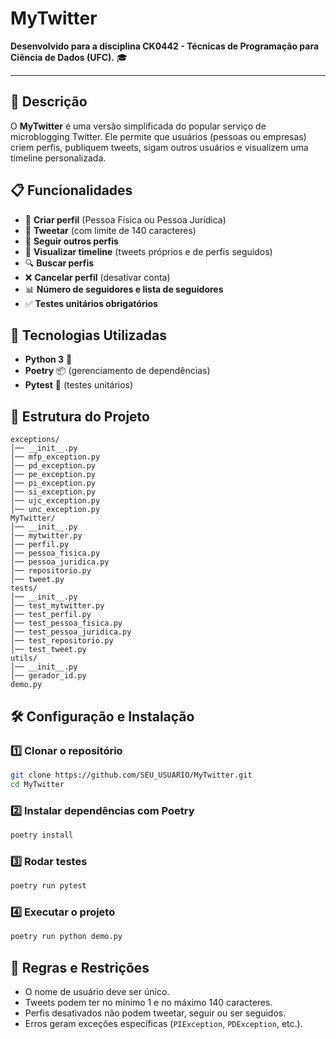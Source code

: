# MyTwitter

**Desenvolvido para a disciplina CK0442 - Técnicas de Programação para Ciência de Dados (UFC).** 🎓

---

## 📌 Descrição
O **MyTwitter** é uma versão simplificada do popular serviço de microblogging Twitter. Ele permite que usuários (pessoas ou empresas) criem perfis, publiquem tweets, sigam outros usuários e visualizem uma timeline personalizada.

## 📋 Funcionalidades
- 📌 **Criar perfil** (Pessoa Física ou Pessoa Jurídica)
- 📝 **Tweetar** (com limite de 140 caracteres)
- 👥 **Seguir outros perfis**
- 📃 **Visualizar timeline** (tweets próprios e de perfis seguidos)
- 🔍 **Buscar perfis**
- ❌ **Cancelar perfil** (desativar conta)
- 📊 **Número de seguidores e lista de seguidores**
- ✅ **Testes unitários obrigatórios**

## 🚀 Tecnologias Utilizadas
- **Python 3** 🐍
- **Poetry** 📦 (gerenciamento de dependências)
- **Pytest** 🧪 (testes unitários)

## 📂 Estrutura do Projeto
```
exceptions/
│── __init__.py
│── mfp_exception.py
│── pd_exception.py
│── pe_exception.py
│── pi_exception.py
│── si_exception.py
│── ujc_exception.py
│── unc_exception.py
MyTwitter/
│── __init__.py
│── mytwitter.py
│── perfil.py
│── pessoa_fisica.py
│── pessoa_juridica.py
│── repositorio.py
│── tweet.py
tests/
│── __init__.py
│── test_mytwitter.py
│── test_perfil.py
│── test_pessoa_fisica.py
│── test_pessoa_juridica.py
│── test_repositorio.py
│── test_tweet.py
utils/
│── __init__.py
│── gerador_id.py
demo.py

```

## 🛠️ Configuração e Instalação
### 1️⃣ Clonar o repositório
```bash
git clone https://github.com/SEU_USUARIO/MyTwitter.git
cd MyTwitter
```
### 2️⃣ Instalar dependências com Poetry
```bash
poetry install
```
### 3️⃣ Rodar testes
```bash
poetry run pytest
```
### 4️⃣ Executar o projeto
```bash
poetry run python demo.py
```

## 📜 Regras e Restrições
- O nome de usuário deve ser único.
- Tweets podem ter no mínimo 1 e no máximo 140 caracteres.
- Perfis desativados não podem tweetar, seguir ou ser seguidos.
- Erros geram exceções específicas (`PIException`, `PDException`, etc.).
